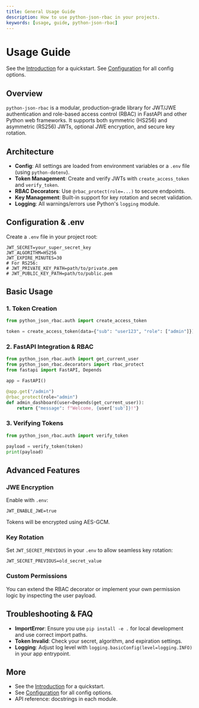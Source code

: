 ```yaml
---
title: General Usage Guide
description: How to use python-json-rbac in your projects.
keywords: [usage, guide, python-json-rbac]
---
```


# Usage Guide

See the [Introduction](intro.md) for a quickstart.
See [Configuration](configuration/index.md) for all config options.

## Overview

`python-json-rbac` is a modular, production-grade library for JWT/JWE authentication and role-based access control (RBAC) in FastAPI and other Python web frameworks. It supports both symmetric (HS256) and asymmetric (RS256) JWTs, optional JWE encryption, and secure key rotation.

## Architecture

- **Config**: All settings are loaded from environment variables or a `.env` file (using `python-dotenv`).
- **Token Management**: Create and verify JWTs with `create_access_token` and `verify_token`.
- **RBAC Decorators**: Use `@rbac_protect(role=...)` to secure endpoints.
- **Key Management**: Built-in support for key rotation and secret validation.
- **Logging**: All warnings/errors use Python's `logging` module.

## Configuration & .env

Create a `.env` file in your project root:
```env
JWT_SECRET=your_super_secret_key
JWT_ALGORITHM=HS256
JWT_EXPIRE_MINUTES=30
# For RS256:
# JWT_PRIVATE_KEY_PATH=path/to/private.pem
# JWT_PUBLIC_KEY_PATH=path/to/public.pem
```

## Basic Usage

### 1. Token Creation

```python
from python_json_rbac.auth import create_access_token

token = create_access_token(data={"sub": "user123", "role": ["admin"]})
```

### 2. FastAPI Integration & RBAC

```python
from python_json_rbac.auth import get_current_user
from python_json_rbac.decorators import rbac_protect
from fastapi import FastAPI, Depends

app = FastAPI()

@app.get("/admin")
@rbac_protect(role="admin")
def admin_dashboard(user=Depends(get_current_user)):
    return {"message": f"Welcome, {user['sub']}!"}
```

### 3. Verifying Tokens

```python
from python_json_rbac.auth import verify_token

payload = verify_token(token)
print(payload)
```

## Advanced Features

### JWE Encryption

Enable with `.env`:

```env
JWT_ENABLE_JWE=true
```

Tokens will be encrypted using AES-GCM.

### Key Rotation

Set `JWT_SECRET_PREVIOUS` in your `.env` to allow seamless key rotation:

```env
JWT_SECRET_PREVIOUS=old_secret_value
```

### Custom Permissions

You can extend the RBAC decorator or implement your own permission logic by inspecting the user payload.

## Troubleshooting & FAQ

- **ImportError**: Ensure you use `pip install -e .` for local development and use correct import paths.
- **Token Invalid**: Check your secret, algorithm, and expiration settings.
- **Logging**: Adjust log level with `logging.basicConfig(level=logging.INFO)` in your app entrypoint.

## More

- See the [Introduction](intro.md) for a quickstart.
- See [Configuration](configuration/index.md) for all config options.
- API reference: docstrings in each module. 